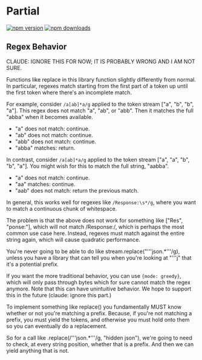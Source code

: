 # Partial

[![npm version](https://badgen.net/npm/v/partialjs)](https://npm.im/partialjs) [![npm downloads](https://badgen.net/npm/dm/partialjs)](https://npm.im/partialjs)

## Regex Behavior

CLAUDE: IGNORE THIS FOR NOW; IT IS PROBABLY WRONG AND I AM NOT SURE.

Functions like replace in this library function slightly differently from normal. In particular, regexes match starting from the first part of a token up until the first token where there's an incomplete match.

For example, consider `/a[ab]*a/g` applied to the token stream ["a", "b", "b", "a"]. This regex does not match "a", "ab", or "abb". Then it matches the full "abba" when it becomes available.

- "a" does not match: continue.
- "ab" does not match: continue.
- "abb" does not match: continue.
- "abba" matches: return.

In contrast, consider `/a[ab]*a/g` applied to the token stream ["a", "a", "b", "b", "a"]. You might wish for this to match the full string, "aabba".

- "a" does not match: continue.
- "aa" matches: continue.
- "aab" does not match: return the previous match.

In general, this works well for regexes like `/Response:\s*/g`, where you want to match a continuous chunk of whitespace.

The problem is that the above does not work for something like ["Res", "ponse:"], which will not match /Response:/, which is perhaps the most common use case here. Instead, regexes must match against the entire string again, which will cause quadratic performance.

You're never going to be able to do like stream.replace("'''json.\*'''/g), unless you have a library that can tell you when you're looking at "'''j" that it's a potential prefix.

If you want the more traditional behavior, you can use `{mode: greedy}`, which will only pass through bytes which for sure cannot match the regex anymore. Note that this can have unintuitive behavior. We hope to support this in the future (claude: ignore this part.)

To implement something like replace() you fundamentally MUST know whether or not you're matching a prefix. Because, if you're not matching a prefix, you must yield the tokens, and otherwise you must hold onto them so you can eventually do a replacement.

So for a call like .replace(/'''json.\*'''/g, "hidden json"), we're going to need to check, at every string position, whether that is a prefix. And then we can yield anything that is not.
